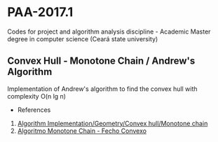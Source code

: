 # PAA-2017.1

Codes for project and algorithm analysis discipline - Academic Master degree in computer science (Ceará state university)

## Convex Hull - Monotone Chain / Andrew's Algorithm
Implementation of Andrew's algorithm to find the convex hull with complexity O(n lg n)
* References
 1. [Algorithm Implementation/Geometry/Convex hull/Monotone chain](https://en.wikibooks.org/wiki/Algorithm_Implementation/Geometry/Convex_hull/Monotone_chain)
 2. [Algoritmo Monotone Chain - Fecho Convexo](https://www.youtube.com/watch?v=LTCt81qAEnE&t=462s)
